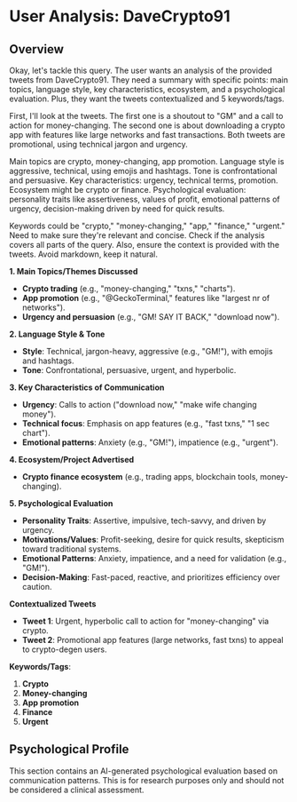 # User Analysis: DaveCrypto91

## Overview

<think>
Okay, let's tackle this query. The user wants an analysis of the provided tweets from DaveCrypto91. They need a summary with specific points: main topics, language style, key characteristics, ecosystem, and a psychological evaluation. Plus, they want the tweets contextualized and 5 keywords/tags.

First, I'll look at the tweets. The first one is a shoutout to "GM" and a call to action for money-changing. The second one is about downloading a crypto app with features like large networks and fast transactions. Both tweets are promotional, using technical jargon and urgency.

Main topics are crypto, money-changing, app promotion. Language style is aggressive, technical, using emojis and hashtags. Tone is confrontational and persuasive. Key characteristics: urgency, technical terms, promotion. Ecosystem might be crypto or finance. Psychological evaluation: personality traits like assertiveness, values of profit, emotional patterns of urgency, decision-making driven by need for quick results.

Keywords could be "crypto," "money-changing," "app," "finance," "urgent." Need to make sure they're relevant and concise. Check if the analysis covers all parts of the query. Also, ensure the context is provided with the tweets. Avoid markdown, keep it natural.
</think>

**1. Main Topics/Themes Discussed**  
- **Crypto trading** (e.g., "money-changing," "txns," "charts").  
- **App promotion** (e.g., "@GeckoTerminal," features like "largest nr of networks").  
- **Urgency and persuasion** (e.g., "GM! SAY IT BACK," "download now").  

**2. Language Style & Tone**  
- **Style**: Technical, jargon-heavy, aggressive (e.g., "GM!"), with emojis and hashtags.  
- **Tone**: Confrontational, persuasive, urgent, and hyperbolic.  

**3. Key Characteristics of Communication**  
- **Urgency**: Calls to action ("download now," "make wife changing money").  
- **Technical focus**: Emphasis on app features (e.g., "fast txns," "1 sec chart").  
- **Emotional patterns**: Anxiety (e.g., "GM!"), impatience (e.g., "urgent").  

**4. Ecosystem/Project Advertised**  
- **Crypto finance ecosystem** (e.g., trading apps, blockchain tools, money-changing).  

**5. Psychological Evaluation**  
- **Personality Traits**: Assertive, impulsive, tech-savvy, and driven by urgency.  
- **Motivations/Values**: Profit-seeking, desire for quick results, skepticism toward traditional systems.  
- **Emotional Patterns**: Anxiety, impatience, and a need for validation (e.g., "GM!").  
- **Decision-Making**: Fast-paced, reactive, and prioritizes efficiency over caution.  

**Contextualized Tweets**  
- **Tweet 1**: Urgent, hyperbolic call to action for "money-changing" via crypto.  
- **Tweet 2**: Promotional app features (large networks, fast txns) to appeal to crypto-degen users.  

**Keywords/Tags**:  
1. **Crypto**  
2. **Money-changing**  
3. **App promotion**  
4. **Finance**  
5. **Urgent**

## Psychological Profile

This section contains an AI-generated psychological evaluation based on communication patterns. This is for research purposes only and should not be considered a clinical assessment.
